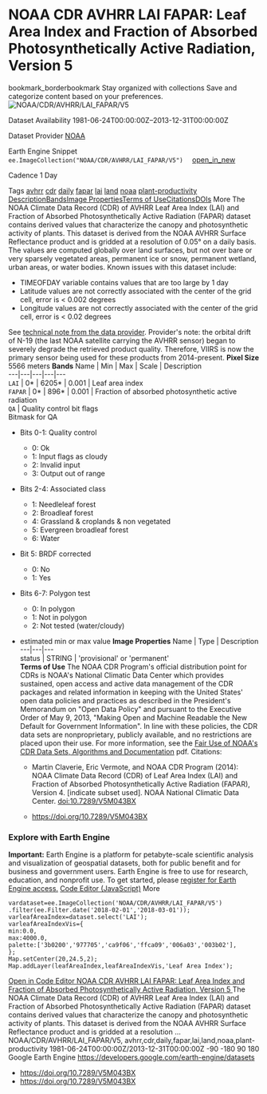  
#  NOAA CDR AVHRR LAI FAPAR: Leaf Area Index and Fraction of Absorbed Photosynthetically Active Radiation, Version 5 
bookmark_borderbookmark Stay organized with collections  Save and categorize content based on your preferences.
![NOAA/CDR/AVHRR/LAI_FAPAR/V5](https://developers.google.com/earth-engine/datasets/images/NOAA/NOAA_CDR_AVHRR_LAI_FAPAR_V5_sample.png) 

Dataset Availability
    1981-06-24T00:00:00Z–2013-12-31T00:00:00Z 

Dataset Provider
     [ NOAA ](https://www.ncei.noaa.gov/products/climate-data-records/leaf-area-index-and-fapar) 

Earth Engine Snippet
     `    ee.ImageCollection("NOAA/CDR/AVHRR/LAI_FAPAR/V5")   ` [ open_in_new ](https://code.earthengine.google.com/?scriptPath=Examples:Datasets/NOAA/NOAA_CDR_AVHRR_LAI_FAPAR_V5) 

Cadence
    1 Day 

Tags
     [avhrr](https://developers.google.com/earth-engine/datasets/tags/avhrr) [cdr](https://developers.google.com/earth-engine/datasets/tags/cdr) [daily](https://developers.google.com/earth-engine/datasets/tags/daily) [fapar](https://developers.google.com/earth-engine/datasets/tags/fapar) [lai](https://developers.google.com/earth-engine/datasets/tags/lai) [land](https://developers.google.com/earth-engine/datasets/tags/land) [noaa](https://developers.google.com/earth-engine/datasets/tags/noaa) [plant-productivity](https://developers.google.com/earth-engine/datasets/tags/plant-productivity)
[Description](https://developers.google.com/earth-engine/datasets/catalog/NOAA_CDR_AVHRR_LAI_FAPAR_V5#description)[Bands](https://developers.google.com/earth-engine/datasets/catalog/NOAA_CDR_AVHRR_LAI_FAPAR_V5#bands)[Image Properties](https://developers.google.com/earth-engine/datasets/catalog/NOAA_CDR_AVHRR_LAI_FAPAR_V5#image-properties)[Terms of Use](https://developers.google.com/earth-engine/datasets/catalog/NOAA_CDR_AVHRR_LAI_FAPAR_V5#terms-of-use)[Citations](https://developers.google.com/earth-engine/datasets/catalog/NOAA_CDR_AVHRR_LAI_FAPAR_V5#citations)[DOIs](https://developers.google.com/earth-engine/datasets/catalog/NOAA_CDR_AVHRR_LAI_FAPAR_V5#dois) More
The NOAA Climate Data Record (CDR) of AVHRR Leaf Area Index (LAI) and Fraction of Absorbed Photosynthetically Active Radiation (FAPAR) dataset contains derived values that characterize the canopy and photosynthetic activity of plants. This dataset is derived from the NOAA AVHRR Surface Reflectance product and is gridded at a resolution of 0.05° on a daily basis. The values are computed globally over land surfaces, but not over bare or very sparsely vegetated areas, permanent ice or snow, permanent wetland, urban areas, or water bodies.
Known issues with this dataset include:
  * TIMEOFDAY variable contains values that are too large by 1 day
  * Latitude values are not correctly associated with the center of the grid cell, error is < 0.002 degrees
  * Longitude values are not correctly associated with the center of the grid cell, error is < 0.02 degrees


See [technical note from the data provider](https://www.ncei.noaa.gov/pub/data/sds/cdr/CDRs/Leaf_Area_Index_and_FAPAR/AVHRR/AlgorithmDescriptionAVHRR_01B-20c.pdf).
Provider's note: the orbital drift of N-19 (the last NOAA satellite carrying the AVHRR sensor) began to severely degrade the retrieved product quality. Therefore, VIIRS is now the primary sensor being used for these products from 2014-present.
**Pixel Size** 5566 meters 
**Bands**
Name | Min | Max | Scale | Description  
---|---|---|---|---  
`LAI` |  0*  |  6205*  | 0.001 | Leaf area index  
`FAPAR` |  0*  |  896*  | 0.001 | Fraction of absorbed photosynthetic active radiation  
`QA` | Quality control bit flags  
Bitmask for QA
  * Bits 0-1: Quality control 
    * 0: Ok
    * 1: Input flags as cloudy
    * 2: Invalid input
    * 3: Output out of range
  * Bits 2-4: Associated class 
    * 1: Needleleaf forest
    * 2: Broadleaf forest
    * 4: Grassland & croplands & non vegetated
    * 5: Evergreen broadleaf forest
    * 6: Water
  * Bit 5: BRDF corrected 
    * 0: No
    * 1: Yes
  * Bits 6-7: Polygon test 
    * 0: In polygon
    * 1: Not in polygon
    * 2: Not tested (water/cloudy)

  
* estimated min or max value 
**Image Properties**
Name | Type | Description  
---|---|---  
status | STRING | 'provisional' or 'permanent'  
**Terms of Use**
The NOAA CDR Program's official distribution point for CDRs is NOAA's National Climatic Data Center which provides sustained, open access and active data management of the CDR packages and related information in keeping with the United States' open data policies and practices as described in the President's Memorandum on "Open Data Policy" and pursuant to the Executive Order of May 9, 2013, "Making Open and Machine Readable the New Default for Government Information". In line with these policies, the CDR data sets are nonproprietary, publicly available, and no restrictions are placed upon their use. For more information, see the [Fair Use of NOAA's CDR Data Sets, Algorithms and Documentation](https://www1.ncdc.noaa.gov/pub/data/sds/cdr/CDRs/Aerosol_Optical_Thickness/UseAgreement_01B-04.pdf) pdf.
Citations:
  * Martin Claverie, Eric Vermote, and NOAA CDR Program (2014): NOAA Climate Data Record (CDR) of Leaf Area Index (LAI) and Fraction of Absorbed Photosynthetically Active Radiation (FAPAR), Version 4. [indicate subset used]. NOAA National Climatic Data Center. [doi:10.7289/V5M043BX](https://data.nodc.noaa.gov/cgi-bin/iso?id=gov.noaa.ncdc:C00898)


  * [ https://doi.org/10.7289/V5M043BX ](https://doi.org/10.7289/V5M043BX)


### Explore with Earth Engine
**Important:** Earth Engine is a platform for petabyte-scale scientific analysis and visualization of geospatial datasets, both for public benefit and for business and government users. Earth Engine is free to use for research, education, and nonprofit use. To get started, please [register for Earth Engine access.](https://console.cloud.google.com/earth-engine)
[Code Editor (JavaScript)](https://developers.google.com/earth-engine/datasets/catalog/NOAA_CDR_AVHRR_LAI_FAPAR_V5#code-editor-javascript-sample) More
```
vardataset=ee.ImageCollection('NOAA/CDR/AVHRR/LAI_FAPAR/V5')
.filter(ee.Filter.date('2018-02-01','2018-03-01'));
varleafAreaIndex=dataset.select('LAI');
varleafAreaIndexVis={
min:0.0,
max:4000.0,
palette:['3b0200','977705','ca9f06','ffca09','006a03','003b02'],
};
Map.setCenter(20,24.5,2);
Map.addLayer(leafAreaIndex,leafAreaIndexVis,'Leaf Area Index');
```
[ Open in Code Editor ](https://code.earthengine.google.com/?scriptPath=Examples:Datasets/NOAA/NOAA_CDR_AVHRR_LAI_FAPAR_V5)
[ NOAA CDR AVHRR LAI FAPAR: Leaf Area Index and Fraction of Absorbed Photosynthetically Active Radiation, Version 5 ](https://developers.google.com/earth-engine/datasets/catalog/NOAA_CDR_AVHRR_LAI_FAPAR_V5)
The NOAA Climate Data Record (CDR) of AVHRR Leaf Area Index (LAI) and Fraction of Absorbed Photosynthetically Active Radiation (FAPAR) dataset contains derived values that characterize the canopy and photosynthetic activity of plants. This dataset is derived from the NOAA AVHRR Surface Reflectance product and is gridded at a resolution …
NOAA/CDR/AVHRR/LAI_FAPAR/V5, avhrr,cdr,daily,fapar,lai,land,noaa,plant-productivity 
1981-06-24T00:00:00Z/2013-12-31T00:00:00Z
-90 -180 90 180 
Google Earth Engine
https://developers.google.com/earth-engine/datasets
  * [ https://doi.org/10.7289/V5M043BX ](https://doi.org/https://www.ncei.noaa.gov/products/climate-data-records/leaf-area-index-and-fapar)
  * [ https://doi.org/10.7289/V5M043BX ](https://doi.org/https://developers.google.com/earth-engine/datasets/catalog/NOAA_CDR_AVHRR_LAI_FAPAR_V5)


